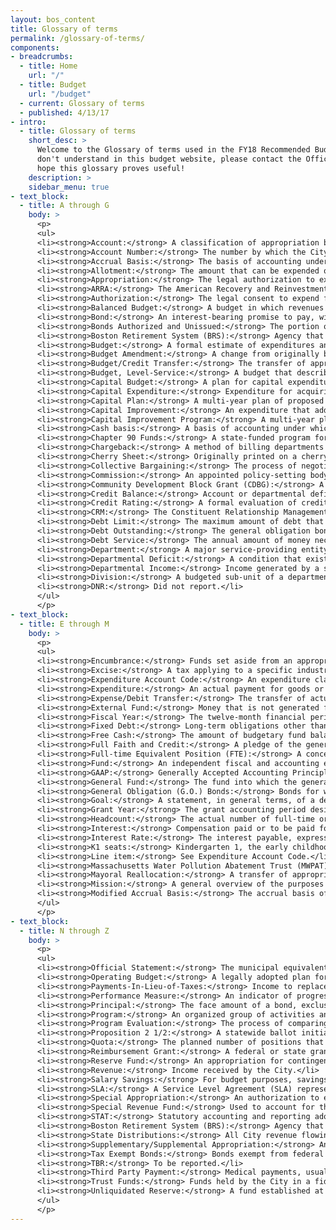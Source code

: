 ```yaml
---
layout: bos_content
title: Glossary of terms
permalink: /glossary-of-terms/
components:
- breadcrumbs:
  - title: Home
    url: "/"
  - title: Budget
    url: "/budget"
  - current: Glossary of terms
  - published: 4/13/17
- intro:
  - title: Glossary of terms
    short_desc: >
      Welcome to the Glossary of terms used in the FY18 Recommended Budget. If you find a term you 
      don't understand in this budget website, please contact the Office of Budget Management. We 
      hope this glossary proves useful!
    description: >
    sidebar_menu: true
- text_block:
  - title: A through G
    body: >
      <p>
      <ul>
      <li><strong>Account:</strong> A classification of appropriation by type of expenditure.</li>
      <li><strong>Account Number:</strong> The number by which the City Auditor categorizes an appropriation. For budget purposes, this is also known as appropriation code.</li>
      <li><strong>Accrual Basis:</strong> The basis of accounting under which transactions are recognized when they occur, regardless of the timing of related cash flows.</li>
      <li><strong>Allotment:</strong> The amount that can be expended quarterly for personnel as submitted to the City Auditor at the beginning of each fiscal year.</li>
      <li><strong>Appropriation:</strong> The legal authorization to expend funds during a specific period, usually one fiscal year. In the City of Boston, the City Council is the appropriating authority.</li>
      <li><strong>ARRA:</strong> The American Recovery and Reinvestment Act of 2009.</li>
      <li><strong>Authorization:</strong> The legal consent to expend funds.</li>
      <li><strong>Balanced Budget:</strong> A budget in which revenues equal expenditures. A requirement for all Massachusetts cities and towns.</li>
      <li><strong>Bond:</strong> An interest-bearing promise to pay, with a specific maturity.</li>
      <li><strong>Bonds Authorized and Unissued:</strong> The portion of approved bond authorizations or loan orders that has not yet been borrowed for or issued as bonds. </li>
      <li><strong>Boston Retirement System (BRS):</strong> Agency that manages the City’s defined-benefit pension benefit through the management of retirement assets of employees and payment of pensions to retired employees. The Retirement board, an independent board under Chapter 306 of the Acts of 1996, is funded through investment earnings.</li>
      <li><strong>Budget:</strong> A formal estimate of expenditures and revenues for a defined period, usually for one year.</li>
      <li><strong>Budget Amendment:</strong> A change from originally budgeted quotas requested by departments to the Human Resources Department and the Office of Budget Management who authorize these changes.</li>
      <li><strong>Budget/Credit Transfer:</strong> The transfer of appropriations from one expenditure account code to another within a department.</li>
      <li><strong>Budget, Level-Service:</strong> A budget that describes the funding required for maintaining current levels of service or activity.</li>
      <li><strong>Capital Budget:</strong> A plan for capital expenditures for projects to be included during the first year of the capital program.</li>
      <li><strong>Capital Expenditure:</strong> Expenditure for acquiring fixed assets such as land, buildings, equipment, technology and vehicles or for making improvements to fixed assets such as a building addition or renovation.</li>
      <li><strong>Capital Plan:</strong> A multi-year plan of proposed outlays for acquiring long-term assets and the means for financing those acquisitions, usually by long-term debt.</li>
      <li><strong>Capital Improvement:</strong> An expenditure that adds to the useful life of the City’s fixed assets.</li>
      <li><strong>Capital Improvement Program:</strong> A multi-year plan for capital expenditures to be incurred each year over a fixed period of years to meet capital needs.</li>
      <li><strong>Cash basis:</strong> A basis of accounting under which transactions are recognized only when cash changes hands.</li>
      <li><strong>Chapter 90 Funds:</strong> A state-funded program for payments to cities and towns for 100% of the costs of construction, reconstruction, and improvements to public ways.</li>
      <li><strong>Chargeback:</strong> A method of billing departments for costs incurred by them for which they are not billed directly (e.g., telephone, postage, and printing). This method can also be used for departmental expenditures that are paid for with external or capital funds.</li>
      <li><strong>Cherry Sheet:</strong> Originally printed on a cherry-colored form, this document reflects all Commonwealth charges, distributions and reimbursements to a city or town as certified by the state Director of the Bureau of Accounts.</li>
      <li><strong>Collective Bargaining:</strong> The process of negotiations between the City administration and bargaining units (unions) regarding the salary and fringe benefits of city employees.</li>
      <li><strong>Commission:</strong> An appointed policy-setting body.</li>
      <li><strong>Community Development Block Grant (CDBG):</strong> A federal entitlement program that provides community development funds based on a formula.</li>
      <li><strong>Credit Balance:</strong> Account or departmental deficit. See departmental deficit.</li>
      <li><strong>Credit Rating:</strong> A formal evaluation of credit history and capability of repaying obligations. The bond ratings assigned by Moody’s Investors Service and Standard & Poor’s.</li>
      <li><strong>CRM:</strong> The Constituent Relationship Management (CRM) system tracks citizen requests received through the Mayor’s Hotline, online self-service forms, the Citizens Connect mobile application, and direct department contacts. </li>
      <li><strong>Debt Limit:</strong> The maximum amount of debt that a governmental unit may incur under constitutional, statutory, or charter requirements. The limitation is usually a percentage of assessed valuation and may be fixed upon either gross or net debt.</li>
      <li><strong>Debt Outstanding:</strong> The general obligation bonds that have been sold to cover the costs of the City’s capital outlay expenditures from bond funds.</li>
      <li><strong>Debt Service:</strong> The annual amount of money necessary to pay the interest and principal on outstanding debt.</li>
      <li><strong>Department:</strong> A major service-providing entity of city government.</li>
      <li><strong>Departmental Deficit:</strong> A condition that exists when departmental expenditures exceed departmental appropriations.</li>
      <li><strong>Departmental Income:</strong> Income generated by a specific city department, usually as a result of user revenues applied for services rendered. Parking meter charges, building permit fees, and traffic fines are examples of departmental income.</li>
      <li><strong>Division:</strong> A budgeted sub-unit of a department.</li>
      <li><strong>DNR:</strong> Did not report.</li>
      </ul>
      </p>
- text_block:
  - title: E through M
    body: >
      <p>
      <ul>
      <li><strong>Encumbrance:</strong> Funds set aside from an appropriation to pay a known future liability.</li>
      <li><strong>Excise:</strong> A tax applying to a specific industry or good. The jet fuel tax and the hotel/motel occupancy tax are examples of excises.</li>
      <li><strong>Expenditure Account Code:</strong> An expenditure classification according to the type of item purchased or service obtained, for example, emergency employees, communications, food supplies, and automotive equipment.</li>
      <li><strong>Expenditure:</strong> An actual payment for goods or services received.</li>
      <li><strong>Expense/Debit Transfer:</strong> The transfer of actual expenditures from one expenditure account code to another within or between departments.</li>
      <li><strong>External Fund:</strong> Money that is not generated from city general fund sources, but is received by an agency, such as grants or trusts.</li>
      <li><strong>Fiscal Year:</strong> The twelve-month financial period used by the City beginning July 1 and ending June 30 of the following calendar year. The City’s fiscal year is numbered according to the year in which it ends.</li>
      <li><strong>Fixed Debt:</strong> Long-term obligations other than bonds, such as judgments, mortgages, and long-term notes or certificates of indebtedness.</li>
      <li><strong>Free Cash:</strong> The amount of budgetary fund balance available for appropriation and certified by the MA Department of Revenue. Only considered to offset certain fixed costs or to fund extraordinary and non-recurring events.</li>
      <li><strong>Full Faith and Credit:</strong> A pledge of the general taxing powers for the payment of governmental obligations. Bonds carrying such pledges are usually referred to as general obligation or full faith and credit bonds.</li>
      <li><strong>Full-time Equivalent Position (FTE):</strong> A concept used to group together part-time positions into full-time units.</li>
      <li><strong>Fund:</strong> An independent fiscal and accounting entity with a self-balancing set of accounts recording cash and/or other resources with all related liabilities, obligations, reserves, and equities that are segregated for specific activities or objectives. Among the fund types used by the City are General, Special Revenue, Capital Projects, Trust, and Enterprise.</li>
      <li><strong>GAAP:</strong> Generally Accepted Accounting Principles. The basic principles of accounting and reporting applicable to state and local governments, including the use of the modified accrual or accrual basis of accounting, as appropriate, for measuring financial position and operating results. These principles must be observed to provide a basis of comparison for governmental units.</li>
      <li><strong>General Fund:</strong> The fund into which the general (non-earmarked) revenues of the municipality are deposited and from which money is appropriated to pay the general expenses of the municipality.</li>
      <li><strong>General Obligation (G.O.) Bonds:</strong> Bonds for whose payment, the full faith and credit of the issuer has been pledged. More commonly, but not necessarily, general obligation bonds are payable from property taxes and other general revenues.</li>
      <li><strong>Goal:</strong> A statement, in general terms, of a desired condition, state of affairs or situation. By establishing goals, departments can define their missions and the methods for achieving those goals.</li>
      <li><strong>Grant Year:</strong> The grant accounting period designated by the requirements of a specific grant.</li>
      <li><strong>Headcount:</strong> The actual number of full-time or full-time equivalent employees in a department at any given time.</li>
      <li><strong>Interest:</strong> Compensation paid or to be paid for the use of money, including interest payable at periodic intervals or discount at the time a loan is made.</li>
      <li><strong>Interest Rate:</strong> The interest payable, expressed as a percentage of the principal available for use during a specified period of time.</li>
      <li><strong>K1 seats:</strong> Kindergarten 1, the early childhood program for four-year olds.</li>
      <li><strong>Line item:</strong> See Expenditure Account Code.</li>
      <li><strong>Massachusetts Water Pollution Abatement Trust (MWPAT):</strong> A statewide revolving fund that commenced operations in 1990 to address necessary environmental actions outlined in the Federal Clean Water Act. </li>
      <li><strong>Mayoral Reallocation:</strong> A transfer of appropriations of up to $3 million that may be authorized by the Mayor until April 15 in a given fiscal year to relieve departmental deficits or address unanticipated financial problems.</li>
      <li><strong>Mission:</strong> A general overview of the purposes and major activities of a department or program.</li>
      <li><strong>Modified Accrual Basis:</strong> The accrual basis of accounting adapted to the governmental fund type, wherein only current assets and current liabilities are generally reported on fund balance sheets and the fund operating statements present financial flow information (revenues and expenditures). Revenues are recognized when they become both measurable and available to finance expenditures of the current period. Expenditures are recognized when the related fund liability is incurred except for a few specific exceptions. All governmental funds and expendable trust funds are accounted for using the modified accrual basis of accounting.</li>
      </ul>
      </p>
- text_block:
  - title: N through Z
    body: >
      <p>
      <ul>
      <li><strong>Official Statement:</strong> The municipal equivalent of a bond prospectus.</li>
      <li><strong>Operating Budget:</strong> A legally adopted plan for anticipated expenditures for personnel, contractual services, supplies, current charges, and equipment in one fiscal year.</li>
      <li><strong>Payments-In-Lieu-of-Taxes:</strong> Income to replace the loss of tax revenue resulting from property exempted from taxation.</li>
      <li><strong>Performance Measure:</strong> An indicator of progress toward a strategy. Measures can be defined for identifying output, work or service quality, efficiency, effectiveness, and productivity.</li>
      <li><strong>Principal:</strong> The face amount of a bond, exclusive of accrued interest.</li>
      <li><strong>Program:</strong> An organized group of activities and the resources to execute them.</li>
      <li><strong>Program Evaluation:</strong> The process of comparing actual service levels achieved with promised levels of service with the purpose of improving the way a program operates.</li>
      <li><strong>Proposition 2 1/2:</strong> A statewide ballot initiative limiting the property tax levy in cities and towns in the Commonwealth to 2 1/2 percent of the full and fair cash valuation of the taxable real and personal property in that city or town. The statute also places an annual growth cap of 2 1/2 percent on the increase in the property tax levy, with exceptions for new growth.</li>
      <li><strong>Quota:</strong> The planned number of positions that can be filled by a department, subject to the availability of funds. The quota can refer either to specific titles or to the number of personnel in the entire department. The quota of positions may change by means of a budget amendment. The actual number of personnel working in a department at any given time may differ from the quota.</li>
      <li><strong>Reimbursement Grant:</strong> A federal or state grant that is paid to the City once a project is completed and inspected for conformance to the grant contract. The City must provide the full funding for the project until the reimbursement is received.</li>
      <li><strong>Reserve Fund:</strong> An appropriation for contingencies.</li>
      <li><strong>Revenue:</strong> Income received by the City.</li>
      <li><strong>Salary Savings:</strong> For budget purposes, savings that accrue due to employee turnover or unfilled budgeted positions in a department.</li>
      <li><strong>SLA:</strong> A Service Level Agreement (SLA) represents a department’s stated expectation of the amount of time it will take to close out specific types of constituent service requests in CRM. The SLA can then be used as a standard of department performance.</li>
      <li><strong>Special Appropriation:</strong> An authorization to expend funds for a specific project not encompassed by normal operating categories.</li>
      <li><strong>Special Revenue Fund:</strong> Used to account for the proceeds of specific revenue sources (other than special assessments, expendable trusts, or sources for major capital projects) legally restricted to expenditures for specific purposes. A special revenue fund is accounted for in the same manner as a General Fund.</li>
      <li><strong>STAT:</strong> Statutory accounting and reporting adopted by a legislative body of a governmental entity. The method of recording and reporting actual expenditures and revenues within a plan of financial operations that establishes a basis for the control and evaluation of activities financed through the General Fund. </li>
      <li><strong>Boston Retirement System (BRS):</strong> Agency that manages the City’s defined-benefit pension benefit through the management of retirement assets of employees and payment of pensions to retired employees. The Retirement board, an independent board under Chapter 306 of the Acts of 1996, is funded through investment earnings.</li>
      <li><strong>State Distributions:</strong> All City revenue flowing from the state. Major categories include educational distributions and reimbursements, direct education expenditures, general government reimbursements, and other distributions.</li>
      <li><strong>Supplementary/Supplemental Appropriation:</strong> An appropriation that is submitted to the City Council after the operating budget has been approved. Such appropriations must specify a revenue source.</li>
      <li><strong>Tax Exempt Bonds:</strong> Bonds exempt from federal income, state income, or state or local personal property taxes.</li>
      <li><strong>TBR:</strong> To be reported.</li>
      <li><strong>Third Party Payment:</strong> Medical payments, usually from an insurance carrier to a healthcare provider on behalf of an injured or infirm party.</li>
      <li><strong>Trust Funds:</strong> Funds held by the City in a fiduciary role, to be expended for the purposes specified by the donor.</li>
      <li><strong>Unliquidated Reserve:</strong> A fund established at year-end, used to pay for goods and services received this year, but not billed until next year.</li>
      </ul>
      </p>
---
```


